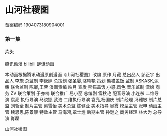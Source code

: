 # 山河社稷图

备案编码  1904073180904001
### 第一集 


#### 片头 
腾讯动漫
bilibili
谜谭动画

本动画根据腾讯动漫原创漫画《山河社稷图》改编
原作  月藏
总出品人  邹正宇
出品人  李旎
总监制  李筱婷
总策划  张圣晏,骆艳艳
策划  熊猫盖饭
监制  ASKASK,泥鳅
联合监制  陈卿,王蓉
漫画责编  皓月
宣发  熊猫盖饭,小惑,风色
音乐监制  潇娘
商务  ZV
联合策划  于亦楠
联合推广  易小丽
总编剧  雷秋艳
配音导演  小连杀
二维导演  袁亮
执行导演  马骁娜,武浩
二维执行导演  袁亮,杨国庆
制片经理  冯雅敏
制片总监  刘哲全
制片主管  梁雪怡
美术总监  陈健业
美术指导  吴霞
模型主管  张申
动画主管  魏思思,陈景康
特效主管  马海鸿,覃士煌
后期主管  孙逊之
商务经理  林大为
总导演  肖磊

山河社稷图
